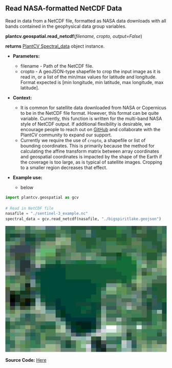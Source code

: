 ## Read NASA-formatted NetCDF Data

Read in data from a NetCDF file, formatted as NASA data downloads with all bands contained in the geophysical data group variables. 

**plantcv.geospatial.read_netcdf**(*filename, cropto, output=False*)

**returns** [PlantCV Spectral_data](https://plantcv.readthedocs.io/en/latest/Spectral_data/) object instance.

- **Parameters:**
    - filename - Path of the NetCDF file.
    - cropto - A geoJSON-type shapefile to crop the input image as it is read in, or a list of the min/max values for latitude and longitude. Format expected is [min longitude, min latitude, max longitude, max latitude]. 

- **Context:**
    - It is common for satellite data downloaded from NASA or Copernicus to be in the NetCDF file format. However, this format can be quite variable. Currently, this function is written for the multi-band NASA style of NetCDF output. If additional flexibility is desirable, we encourage people to reach out on [GitHub](https://github.com/danforthcenter/plantcv-geospatial/issues) and collaborate with the PlantCV community to expand our support.
    - Currently we require the use of `cropto`, a shapefile or list of bounding coordinates. This is primarily because the method for calculating the affine transform matrix between array coordinates and geospatial coordinates is impacted by the shape of the Earth if the coverage is too large, as is typical of satellite images. Cropping to a smaller region decreases that effect.  

- **Example use:**
    - below

```python
import plantcv.geospatial as gcv

# Read in NetCDF file
nasafile = "./sentinel-3_example.nc"
spectral_data = gcv.read_netcdf(nasafile, "./bigspiritlake.geojson") 

```

![Screenshot](documentation_images/bigspiritlake.png)


**Source Code:** [Here](https://github.com/danforthcenter/plantcv-geospatial/blob/main/plantcv/geospatial/read_netcdf.py)
